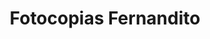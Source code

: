 ---
title: "Fotocopias Fernandito"
url: /jesus-de-tavarangue/fotocopias-fernandito/
shop: copyshop
---